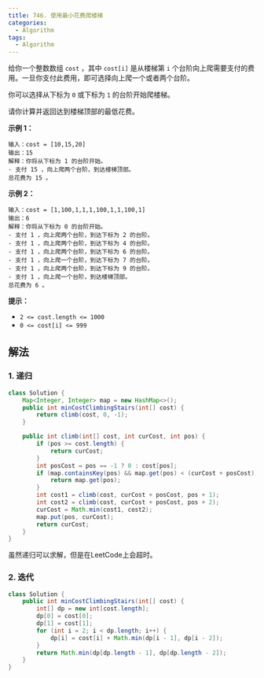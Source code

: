 ```yaml
---
title: 746. 使用最小花费爬楼梯
categories:
  - Algorithm
tags:
  - Algorithm
---
```


给你一个整数数组 `cost` ，其中 `cost[i]` 是从楼梯第 `i` 个台阶向上爬需要支付的费用。一旦你支付此费用，即可选择向上爬一个或者两个台阶。

你可以选择从下标为 `0` 或下标为 `1` 的台阶开始爬楼梯。

请你计算并返回达到楼梯顶部的最低花费。

**示例 1：**

```
输入：cost = [10,15,20]
输出：15
解释：你将从下标为 1 的台阶开始。
- 支付 15 ，向上爬两个台阶，到达楼梯顶部。
总花费为 15 。
```

**示例 2：**

```
输入：cost = [1,100,1,1,1,100,1,1,100,1]
输出：6
解释：你将从下标为 0 的台阶开始。
- 支付 1 ，向上爬两个台阶，到达下标为 2 的台阶。
- 支付 1 ，向上爬两个台阶，到达下标为 4 的台阶。
- 支付 1 ，向上爬两个台阶，到达下标为 6 的台阶。
- 支付 1 ，向上爬一个台阶，到达下标为 7 的台阶。
- 支付 1 ，向上爬两个台阶，到达下标为 9 的台阶。
- 支付 1 ，向上爬一个台阶，到达楼梯顶部。
总花费为 6 。
```

**提示：**

- `2 <= cost.length <= 1000`
- `0 <= cost[i] <= 999`

## 解法

### 1. 递归

```java
class Solution {
    Map<Integer, Integer> map = new HashMap<>();
    public int minCostClimbingStairs(int[] cost) {
        return climb(cost, 0, -1);
    }

    public int climb(int[] cost, int curCost, int pos) {
        if (pos >= cost.length) {
            return curCost;
        }
        int posCost = pos == -1 ? 0 : cost[pos];
        if (map.containsKey(pos) && map.get(pos) < (curCost + posCost)) {
            return map.get(pos);
        }
        int cost1 = climb(cost, curCost + posCost, pos + 1);
        int cost2 = climb(cost, curCost + posCost, pos + 2);
        curCost = Math.min(cost1, cost2);
        map.put(pos, curCost);
        return curCost;
    }
}
```

虽然递归可以求解，但是在LeetCode上会超时。

### 2. 迭代

```java
class Solution {
    public int minCostClimbingStairs(int[] cost) {
        int[] dp = new int[cost.length];
        dp[0] = cost[0];
        dp[1] = cost[1];
        for (int i = 2; i < dp.length; i++) {
            dp[i] = cost[i] + Math.min(dp[i - 1], dp[i - 2]);
        }
        return Math.min(dp[dp.length - 1], dp[dp.length - 2]);
    }
}
```

